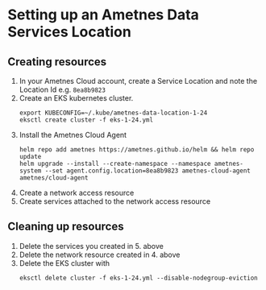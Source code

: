 # Setting up an Ametnes Data Services Location

## Creating resources
1. In your Ametnes Cloud account, create a Service Location and note the Location Id e.g. `8ea8b9823`
2. Create an EKS kubernetes cluster.
    ```
    export KUBECONFIG=~/.kube/ametnes-data-location-1-24
    eksctl create cluster -f eks-1-24.yml
    ```
3. Install the Ametnes Cloud Agent
    ```
    helm repo add ametnes https://ametnes.github.io/helm && helm repo update
    helm upgrade --install --create-namespace --namespace ametnes-system --set agent.config.location=8ea8b9823 ametnes-cloud-agent ametnes/cloud-agent
    ```
4. Create a network access resource
5. Create services attached to the network access resource


## Cleaning up resources
1. Delete the services you created in 5. above
2. Delete the network resource created in 4. above
3. Delete the EKS cluster with 
    ```
    eksctl delete cluster -f eks-1-24.yml --disable-nodegroup-eviction
    ```

